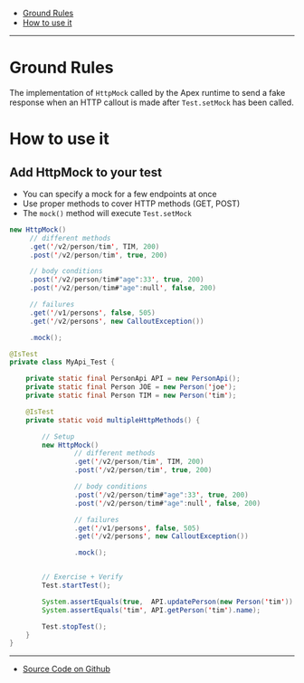 -   [Ground Rules](#ground-rules)
-   [How to use it](#how-to-use-it)

---

# Ground Rules

The implementation of `HttpMock` called by the Apex runtime to send a fake response when an HTTP callout is made after `Test.setMock` has been called.

# How to use it

## Add HttpMock to your test

-   You can specify a mock for a few endpoints at once
-   Use proper methods to cover HTTP methods (GET, POST)
-   The `mock()` method will execute `Test.setMock`

```java
new HttpMock()
     // different methods
     .get('/v2/person/tim', TIM, 200)
     .post('/v2/person/tim', true, 200)

     // body conditions
     .post('/v2/person/tim#"age":33', true, 200)
     .post('/v2/person/tim#"age":null', false, 200)

     // failures
     .get('/v1/persons', false, 505)
     .get('/v2/persons', new CalloutException())

     .mock();
```

```java
@IsTest
private class MyApi_Test {

    private static final PersonApi API = new PersonApi();
    private static final Person JOE = new Person('joe');
    private static final Person TIM = new Person('tim');

    @IsTest
    private static void multipleHttpMethods() {

        // Setup
        new HttpMock()
                // different methods
                .get('/v2/person/tim', TIM, 200)
                .post('/v2/person/tim', true, 200)

                // body conditions
                .post('/v2/person/tim#"age":33', true, 200)
                .post('/v2/person/tim#"age":null', false, 200)

                // failures
                .get('/v1/persons', false, 505)
                .get('/v2/persons', new CalloutException())

                .mock();


        // Exercise + Verify
        Test.startTest();

        System.assertEquals(true,  API.updatePerson(new Person('tim')) );
        System.assertEquals('tim', API.getPerson('tim').name);

        Test.stopTest();
    }
}
```

---

-   [Source Code on Github](https://github.com/rsoesemann/apex-httpmock)

